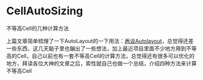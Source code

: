 # CellAutoSizing
不等高Cell的几种计算方法

上篇文章简单梳理了一下AutoLayout的一下用法：[再谈Autolayout](http://wangdongyang.github.io/2016/03/27/%E5%86%8D%E8%B0%88Autolayout/)，总觉得还差一些东西，这几天脑子里也蹦出了一些想法，加上最近项目里面不少地方用到不等高的Cell，自己以前也有一套不等高Cell的计算方法，总觉得还有很多可以优化的地方，拜读各位大神的文章之后，索性就自己也做一个总结，介绍四种方法来计算不等高Cell
